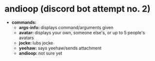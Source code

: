 # andioop (discord bot attempt no. 2)

- <b> commands: </b>
  - <b> args-info: </b> displays command/arguments given
  - <b> avatar: </b> displays your own, someone else's, or up to 5 people's avatars
  - <b> jocke: </b> lubs jocke
  - <b> yeehaw:</b> says yeehaw/sends attachment
  - <b> andioop: </b> not sure yet
